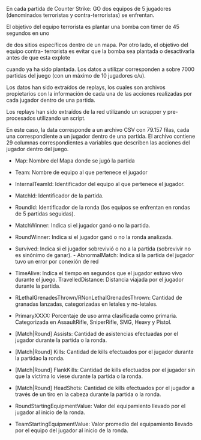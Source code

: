 En cada partida de Counter Strike: GO dos equipos de 5 jugadores (denominados terroristas y contra-terroristas) se enfrentan.

El objetivo del equipo terrorista es plantar una bomba con timer de 45 segundos en uno

de dos sitios específicos dentro de un mapa. Por otro lado, el objetivo del equipo contra-
terrorista es evitar que la bomba sea plantada o desactivarla antes de que esta explote

cuando ya ha sido plantada. Los datos a utilizar corresponden a sobre 7000 partidas del
juego (con un máximo de 10 jugadores c/u).

Los datos han sido extraídos de replays, los cuales son archivos propietarios con la información de cada una de las acciones realizadas por cada jugador dentro de una partida.

Los replays han sido extraídos de la red utilizando un scrapper y pre-procesados utilizando un script.

En este caso, la data corresponde a un archivo CSV con 79.157 filas, cada una correspondiente a un jugador dentro de una partida. 
El archivo contiene 29 columnas correspondientes a variables que describen las acciones del jugador dentro del juego. 

- Map: Nombre del Mapa donde se jugó la partida
- Team: Nombre de equipo al que pertenece el jugador
- InternalTeamId: Identificador del equipo al que pertenece el jugador.
- MatchId: Identificador de la partida.
- RoundId: Identificador de la ronda (los equipos se enfrentan en rondas de 5 partidas seguidas).
- MatchWinner: Indica si el jugador ganó o no la partida.
- RoundWinner: Indica si el jugador ganó o no la ronda analizada.
- Survived: Indica si el jugador sobrevivió o no a la partida (sobrevivir no es
sinónimo de ganar). - AbnormalMatch: Indica si la partida del jugador tuvo un error por conexión de red
- TimeAlive: Indica el tiempo en segundos que el jugador estuvo vivo durante el juego.
TravelledDistance: Distancia viajada por el jugador durante la partida.

- RLethalGrenadesThrown/RNonLethalGrenadesThrown: Cantidad de granadas
lanzadas, categorizadas en letales y no-letales.
- PrimaryXXXX: Porcentaje de uso arma clasificada como primaria. Categorizada en AssaultRifle, SniperRifle, SMG, Heavy y Pistol.
- [Match|Round] Assists: Cantidad de asistencias efectuadas por el jugador durante la partida o la ronda.
- [Match|Round] Kills: Cantidad de kills efectuados por el jugador durante la partidao la ronda.
- [Match|Round] FlankKills: Cantidad de kills efectuados por el jugador sin que la víctima lo viese durante la partida o la ronda.
- [Match|Round] HeadShots: Cantidad de kills efectuados por el jugador a través de
un tiro en la cabeza durante la partida o la ronda.
- RoundStartingEquipmentValue: Valor del equipamiento llevado por el jugador al inicio de la ronda.
- TeamStartingEquipmentValue: Valor promedio del equipamiento llevado por el
equipo del jugador al inicio de la ronda.
